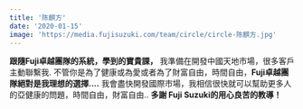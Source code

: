 ```yaml
---
title: '陈麒方'
date: '2020-01-15'
image: 'https://media.fujisuzuki.com/team/circle/circle-陈麒方.jpg'
---
```

**跟隨Fuji卓越團隊的系統，學到的寶貴課，** 我準備在開發中國天地市場，很多客戶主動聯繫我.
不管你是為了健康或為愛或者為了財富自由，時間自由，**Fuji卓越團隊絕對是我理想的選擇....**
我會盡快開發國際市場，我相信很快就可以幫助更多人的亞健康的問題，時間自由，財富自由.. **多謝 Fuji Suzuki的用心良苦的教導！**